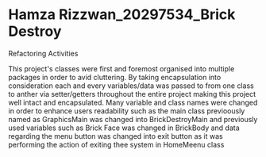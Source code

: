 # Hamza Rizzwan_20297534_Brick Destroy

Refactoring Activities

This project's classes were first and foremost organised into multiple packages in order to avid cluttering. By taking encapsulation into consideration
each and every variables/data was passed to from one class to anther via setter/getters throughout the entire project making this project well intact and encapsulated. Many variable and class names were changed in order to enhance users readability such as the main class previoously named as GraphicsMain was changed into BrickDestroyMain and previously used variables such as Brick Face was changed in BrickBody and data regarding the menu button was changed into exit button as it was performing the action of exiting thee system in HomeMeenu class
